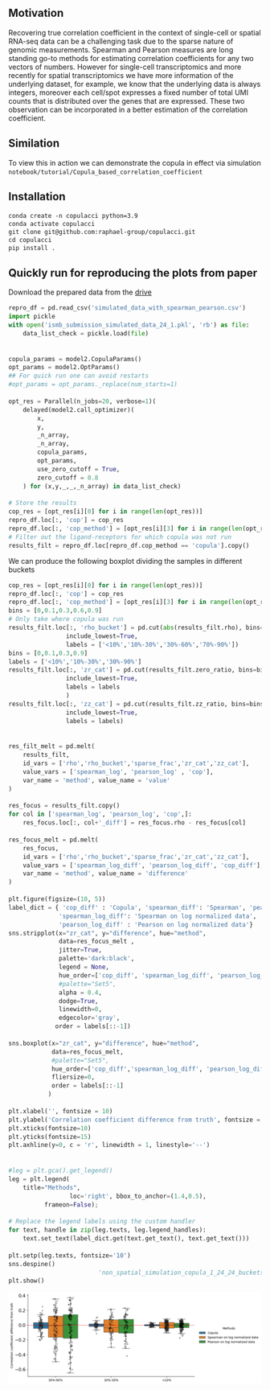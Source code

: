 Motivation
----------

Recovering true correlation coefficient in the context of single-cell or spatial RNA-seq data can be a challenging task due to the sparse nature of genomic measurements. Spearman and Pearson measures are long standing go-to methods for estimating correlation coefficients for any two vectors of numbers. However for single-cell transcriptomics and more recently for spatial transcriptomics we have more information of the underlying dataset, for example, we know that the underlying data is always integers, moreover each cell/spot expresses a fixed number of total UMI counts that is distributed over the genes that are expressed. These two observation can be incorporated in a better estimation of the correlation coefficient.

Similation
-----------
To view this in action we can demonstrate the copula in effect via simulation `notebook/tutorial/Copula_based_correlation_coefficient`

Installation
------------
```python=3.9
conda create -n copulacci python=3.9
conda activate copulacci
git clone git@github.com:raphael-group/copulacci.git
cd copulacci
pip install .
```

Quickly run for reproducing the plots from paper
---------------------------------------------------
Download the prepared data from the [drive](https://drive.google.com/drive/folders/1Z14_vglLj_IiSS1sfE1PBSVHivX3hd8N?usp=sharing)

```python
repro_df = pd.read_csv('simulated_data_with_spearman_pearson.csv')
import pickle
with open('ismb_submission_simulated_data_24_1.pkl', 'rb') as file:
    data_list_check = pickle.load(file)


copula_params = model2.CopulaParams()
opt_params = model2.OptParams()
## For quick run one can avoid restarts
#opt_params = opt_params._replace(num_starts=1)

opt_res = Parallel(n_jobs=20, verbose=1)(
    delayed(model2.call_optimizer)(
        x,
        y,
        _n_array,
        _n_array,
        copula_params,
        opt_params,
        use_zero_cutoff = True,
        zero_cutoff = 0.8
    ) for (x,y,_,_,_n_array) in data_list_check)

# Store the results
cop_res = [opt_res[i][0] for i in range(len(opt_res))]
repro_df.loc[:, 'cop'] = cop_res
repro_df.loc[:, 'cop_method'] = [opt_res[i][3] for i in range(len(opt_res))]
# Filter out the ligand-receptors for which copula was not run
results_filt = repro_df.loc[repro_df.cop_method == 'copula'].copy()
```

We can produce the following boxplot dividing the samples in different buckets
```python
cop_res = [opt_res[i][0] for i in range(len(opt_res))]
repro_df.loc[:, 'cop'] = cop_res
repro_df.loc[:, 'cop_method'] = [opt_res[i][3] for i in range(len(opt_res))]
bins = [0,0.1,0.3,0.6,0.9]
# Only take where copula was run
results_filt.loc[:, 'rho_bucket'] = pd.cut(abs(results_filt.rho), bins=bins,
                include_lowest=True,
                labels = ['<10%','10%-30%','30%-60%','70%-90%'])
bins = [0,0.1,0.3,0.9]
labels = ['<10%','10%-30%','30%-90%']
results_filt.loc[:, 'zr_cat'] = pd.cut(results_filt.zero_ratio, bins=bins,
                include_lowest=True,
                labels = labels
                )
results_filt.loc[:, 'zz_cat'] = pd.cut(results_filt.zz_ratio, bins=bins,
                include_lowest=True,
                labels = labels)


res_filt_melt = pd.melt(
    results_filt,
    id_vars = ['rho','rho_bucket','sparse_frac','zr_cat','zz_cat'],
    value_vars = ['spearman_log', 'pearson_log' , 'cop'],
    var_name = 'method', value_name = 'value'
)

res_focus = results_filt.copy()
for col in ['spearman_log', 'pearson_log', 'cop',]:
    res_focus.loc[:, col+'_diff'] = res_focus.rho - res_focus[col]

res_focus_melt = pd.melt(
    res_focus,
    id_vars = ['rho','rho_bucket','sparse_frac','zr_cat','zz_cat'],
    value_vars = ['spearman_log_diff', 'pearson_log_diff', 'cop_diff'],
    var_name = 'method', value_name = 'difference'
)

plt.figure(figsize=(10, 5))
label_dict = { 'cop_diff' : 'Copula', 'spearman_diff': 'Spearman', 'pearson_diff' : 'Pearson',
              'spearman_log_diff': 'Spearman on log normalized data',
              'pearson_log_diff' : 'Pearson on log normalized data'}
sns.stripplot(x="zr_cat", y="difference", hue="method",
              data=res_focus_melt ,
              jitter=True,
              palette='dark:black',
              legend = None,
              hue_order=['cop_diff', 'spearman_log_diff', 'pearson_log_diff'],
              #palette="Set5",
              alpha = 0.4,
              dodge=True,
              linewidth=0,
              edgecolor='gray',
             order = labels[::-1])

sns.boxplot(x="zr_cat", y="difference", hue="method",
            data=res_focus_melt,
            #palette="Set5",
            hue_order=['cop_diff','spearman_log_diff', 'pearson_log_diff'],
            fliersize=0,
            order = labels[::-1]
           )

plt.xlabel('', fontsize = 10)
plt.ylabel('Correlation coefficient difference from truth', fontsize = 10)
plt.xticks(fontsize=10)
plt.yticks(fontsize=15)
plt.axhline(y=0, c = 'r', linewidth = 1, linestyle='--')


#leg = plt.gca().get_legend()
leg = plt.legend(
    title="Methods",
                 loc='right', bbox_to_anchor=(1.4,0.5),
          frameon=False);

# Replace the legend labels using the custom handler
for text, handle in zip(leg.texts, leg.legend_handles):
    text.set_text(label_dict.get(text.get_text(), text.get_text()))

plt.setp(leg.texts, fontsize='10')
sns.despine()
                         'non_spatial_simulation_copula_1_24_24_buckets.pdf'), dpi = 300, bbox_inches='tight')
plt.show()
```

![image](./img/simulation_boxplot.png)
